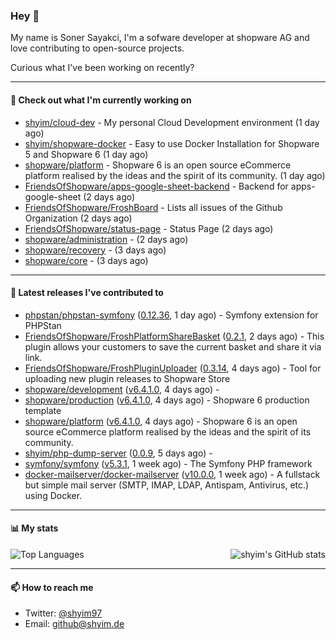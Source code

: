 ### Hey 👋

My name is Soner Sayakci, I'm a sofware developer at shopware AG and love contributing to open-source projects.

Curious what I've been working on recently?

---

#### 👷 Check out what I'm currently working on

- [shyim/cloud-dev](https://github.com/shyim/cloud-dev) - My personal Cloud Development environment (1 day ago)
- [shyim/shopware-docker](https://github.com/shyim/shopware-docker) - Easy to use Docker Installation for Shopware 5 and Shopware 6 (1 day ago)
- [shopware/platform](https://github.com/shopware/platform) - Shopware 6 is an open source eCommerce platform realised by the ideas and the spirit of its community. (1 day ago)
- [FriendsOfShopware/apps-google-sheet-backend](https://github.com/FriendsOfShopware/apps-google-sheet-backend) - Backend for apps-google-sheet (2 days ago)
- [FriendsOfShopware/FroshBoard](https://github.com/FriendsOfShopware/FroshBoard) - Lists all issues of the Github Organization (2 days ago)
- [FriendsOfShopware/status-page](https://github.com/FriendsOfShopware/status-page) - Status Page (2 days ago)
- [shopware/administration](https://github.com/shopware/administration) -  (2 days ago)
- [shopware/recovery](https://github.com/shopware/recovery) -  (3 days ago)
- [shopware/core](https://github.com/shopware/core) -  (3 days ago)

---

#### 🔭 Latest releases I've contributed to

- [phpstan/phpstan-symfony](https://github.com/phpstan/phpstan-symfony) ([0.12.36](https://github.com/phpstan/phpstan-symfony/releases/tag/0.12.36), 1 day ago) - Symfony extension for PHPStan
- [FriendsOfShopware/FroshPlatformShareBasket](https://github.com/FriendsOfShopware/FroshPlatformShareBasket) ([0.2.1](https://github.com/FriendsOfShopware/FroshPlatformShareBasket/releases/tag/0.2.1), 2 days ago) - This plugin allows your customers to save the current basket and share it via link.
- [FriendsOfShopware/FroshPluginUploader](https://github.com/FriendsOfShopware/FroshPluginUploader) ([0.3.14](https://github.com/FriendsOfShopware/FroshPluginUploader/releases/tag/0.3.14), 4 days ago) - Tool for uploading new plugin releases to Shopware Store
- [shopware/development](https://github.com/shopware/development) ([v6.4.1.0](https://github.com/shopware/development/releases/tag/v6.4.1.0), 4 days ago) - 
- [shopware/production](https://github.com/shopware/production) ([v6.4.1.0](https://github.com/shopware/production/releases/tag/v6.4.1.0), 4 days ago) - Shopware 6 production template
- [shopware/platform](https://github.com/shopware/platform) ([v6.4.1.0](https://github.com/shopware/platform/releases/tag/v6.4.1.0), 4 days ago) - Shopware 6 is an open source eCommerce platform realised by the ideas and the spirit of its community.
- [shyim/php-dump-server](https://github.com/shyim/php-dump-server) ([0.0.9](https://github.com/shyim/php-dump-server/releases/tag/0.0.9), 5 days ago) - 
- [symfony/symfony](https://github.com/symfony/symfony) ([v5.3.1](https://github.com/symfony/symfony/releases/tag/v5.3.1), 1 week ago) - The Symfony PHP framework
- [docker-mailserver/docker-mailserver](https://github.com/docker-mailserver/docker-mailserver) ([v10.0.0](https://github.com/docker-mailserver/docker-mailserver/releases/tag/v10.0.0), 1 week ago) - A fullstack but simple mail server (SMTP, IMAP, LDAP, Antispam, Antivirus, etc.) using Docker.

---

#### 📊 My stats

<img align="right" alt="shyim's GitHub stats" src="https://github-readme-stats.vercel.app/api?username=shyim&count_private=1&show_icons=true&" />

![Top Languages](https://github-readme-stats.vercel.app/api/top-langs/?username=shyim)

---

#### 📫 How to reach me

- Twitter: [@shyim97](https://twitter.com/shyim97)
- Email: [github@shyim.de](mailto://github.shyim.de)
